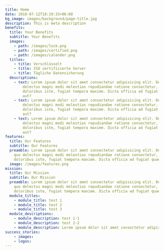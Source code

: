```yaml
---
title: Home
date: 2018-07-12T18:19:33+06:00
bg_image: images/background/page-title.jpg
description: This is meta description
benefits:
  title: Your Benefits
  subtitle: Your Benefits
  images:
    - path: /images/lock.png
    - path: /images/certified.png
    - path: /images/calender.png
  titles:
    - title: Verschlüsselt
    - title: ISO zertifizierte Server
    - title: Tägliche Datensicherung
  descriptions:
    - text: Lorem ipsum dolor sit amet consectetur adipisicing elit. Debitis, ea quo
        delectus magni modi molestias repudiandae ratione consectetur, placeat
        doloribus iste, fugiat tempora maxime. Dicta officia ad fugiat quaerat
        aut?
    - text: Lorem ipsum dolor sit amet consectetur adipisicing elit. Debitis, ea quo
        delectus magni modi molestias repudiandae ratione consectetur, placeat
        doloribus iste, fugiat tempora maxime. Dicta officia ad fugiat quaerat
        aut?
    - text: Lorem ipsum dolor sit amet consectetur adipisicing elit. Debitis, ea quo
        delectus magni modi molestias repudiandae ratione consectetur, placeat
        doloribus iste, fugiat tempora maxime. Dicta officia ad fugiat quaerat
        aut?
features:
  title: Our Features
  subtitle: Our Features
  preamble: Lorem ipsum dolor sit amet consectetur adipisicing elit. Debitis, ea
    quo delectus magni modi molestias repudiandae ratione consectetur, placeat
    doloribus iste, fugiat tempora maxime. Dicta officia ad fugiat quaerat aut?
  image: /images/features.png
mission:
  title: Our Mission
  subtitle: Our Mission
  preamble: Lorem ipsum dolor sit amet consectetur adipisicing elit. Debitis, ea
    quo delectus magni modi molestias repudiandae ratione consectetur, placeat
    doloribus iste, fugiat tempora maxime. Dicta officia ad fugiat quaerat aut?
  module_titles:
    - module_title: test 1
    - module_title: test 2
    - module_title: test 3
  module_descriptions:
    - module_description: test 1-1
    - module_description: test 2-2
    - module_description: Lorem ipsum dolor sit amet consectetur adipisicing elit. Debitis, ea quo delectus magni modi molestias repudiandae ratione consectetur, placeat doloribus iste, fugiat tempora maxime. Dicta officia ad fugiat quaerat aut?
success_stories:
    - images:
    - logos:
---
```

